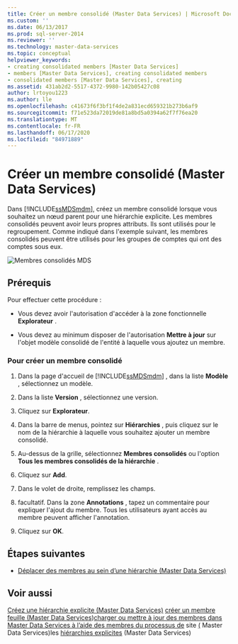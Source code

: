 ```yaml
---
title: Créer un membre consolidé (Master Data Services) | Microsoft Docs
ms.custom: ''
ms.date: 06/13/2017
ms.prod: sql-server-2014
ms.reviewer: ''
ms.technology: master-data-services
ms.topic: conceptual
helpviewer_keywords:
- creating consolidated members [Master Data Services]
- members [Master Data Services], creating consolidated members
- consolidated members [Master Data Services], creating
ms.assetid: 431ab2d2-5517-4372-9980-142b05427c08
author: lrtoyou1223
ms.author: lle
ms.openlocfilehash: c41673f6f3bf1f4de2a831ecd659321b273b6af9
ms.sourcegitcommit: f71e523da72019de81a8bd5a0394a62f7f76ea20
ms.translationtype: MT
ms.contentlocale: fr-FR
ms.lasthandoff: 06/17/2020
ms.locfileid: "84971889"
---
```

# <a name="create-a-consolidated-member-master-data-services"></a>Créer un membre consolidé (Master Data Services)
  Dans [!INCLUDE[ssMDSmdm](../includes/ssmdsmdm-md.md)], créez un membre consolidé lorsque vous souhaitez un nœud parent pour une hiérarchie explicite. Les membres consolidés peuvent avoir leurs propres attributs. Ils sont utilisés pour le regroupement. Comme indiqué dans l'exemple suivant, les membres consolidés peuvent être utilisés pour les groupes de comptes qui ont des comptes sous eux.

 ![Membres consolidés MDS](../../2014/master-data-services/media/mds-consolidated-members.png "Membres consolidés MDS")

## <a name="prerequisites"></a>Prérequis
 Pour effectuer cette procédure :

-   Vous devez avoir l'autorisation d'accéder à la zone fonctionnelle **Explorateur** .

-   Vous devez au minimum disposer de l'autorisation **Mettre à jour** sur l'objet modèle consolidé de l'entité à laquelle vous ajoutez un membre.

### <a name="to-create-a-consolidated-member"></a>Pour créer un membre consolidé

1.  Dans la page d'accueil de [!INCLUDE[ssMDSmdm](../includes/ssmdsmdm-md.md)] , dans la liste **Modèle** , sélectionnez un modèle.

2.  Dans la liste **Version** , sélectionnez une version.

3.  Cliquez sur **Explorateur**.

4.  Dans la barre de menus, pointez sur **Hiérarchies** , puis cliquez sur le nom de la hiérarchie à laquelle vous souhaitez ajouter un membre consolidé.

5.  Au-dessus de la grille, sélectionnez **Membres consolidés** ou l'option **Tous les membres consolidés de la hiérarchie** .

6.  Cliquez sur **Add**.

7.  Dans le volet de droite, remplissez les champs.

8.  facultatif. Dans la zone **Annotations** , tapez un commentaire pour expliquer l'ajout du membre. Tous les utilisateurs ayant accès au membre peuvent afficher l'annotation.

9. Cliquez sur **OK**.

## <a name="next-steps"></a>Étapes suivantes

-   [Déplacer des membres au sein d’une hiérarchie &#40;Master Data Services&#41;](move-members-within-a-hierarchy-master-data-services.md)

## <a name="see-also"></a>Voir aussi
 [Créez une hiérarchie explicite &#40;Master Data Services&#41;](../../2014/master-data-services/create-an-explicit-hierarchy-master-data-services.md) [créer un membre feuille &#40;Master Data Services](../../2014/master-data-services/create-a-leaf-member-master-data-services.md)&#41;[charger ou mettre à jour des membres dans Master Data Services à l’aide des membres du processus de](add-update-and-delete-data-master-data-services.md) site [&#40;](../../2014/master-data-services/members-master-data-services.md) Master Data Services&#41;les [hiérarchies explicites](../../2014/master-data-services/explicit-hierarchies-master-data-services.md) &#40;Master Data Services&#41;


